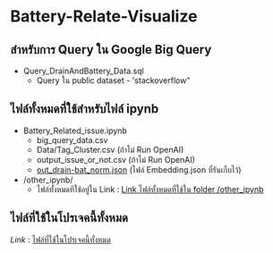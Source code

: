 ﻿# Battery-Relate-Visualize

## สำหรับการ Query ใน Google Big Query
* Query_DrainAndBattery_Data.sql
    * Query ใน public dataset - 'stackoverflow" 

## ไฟล์ทั้งหมดที่ใช้สำหรับไฟล์ ipynb 
* Battery_Related_issue.ipynb
    * big_query_data.csv
    * Data/Tag_Cluster.csv (ถ้าไม่ Run OpenAI)
    * output_issue_or_not.csv (ถ้าไม่ Run OpenAI)
    * [out_drain-bat_norm.json](https://drive.google.com/file/d/1g0n3Wk0aazGT3kUhOqOqviFB8szeyGNc/view?usp=sharing) (ไฟล์ Embedding.json ที่รันเก็บไว้)
* /other_ipynb/
    * ไฟล์ทั้งหมดทีใช้อยู่ใน Link : [Link ไฟล์ทั้งหมดที่ใช้ใน folder /other_ipynb](https://drive.google.com/drive/folders/1kzTDXGw1mwWJLn7W6NfCy1ZehMMVORuo?usp=sharing)
 
## ไฟล์ที่ใช้ในโปรเจคนี้ทั้งหมด
*Link* : [ไฟล์ที่ใช้ในโปรเจคนี้ทั้งหมด](https://drive.google.com/drive/folders/1MqpncLVRAE96WZ3PwYE8HWc0EzuiVLW0?usp=sharing)
